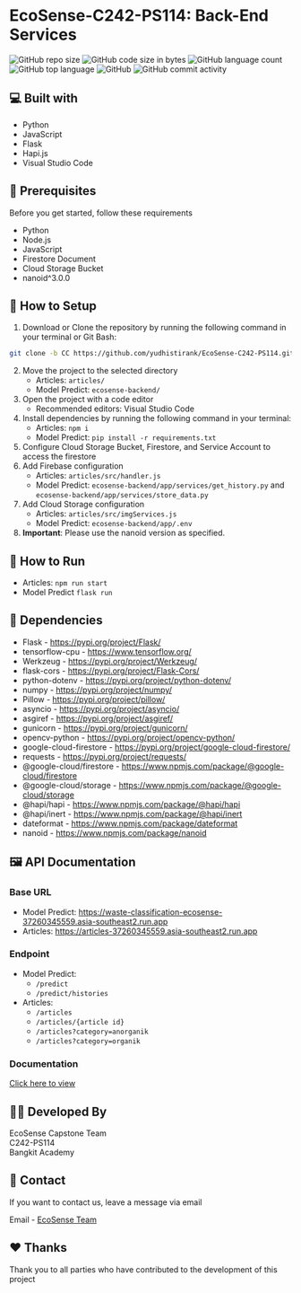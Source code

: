 # EcoSense-C242-PS114: Back-End Services
![GitHub repo size](https://img.shields.io/github/repo-size/yudhistirank/EcoSense-C242-PS114?color=red&label=repository%20size)
![GitHub code size in bytes](https://img.shields.io/github/languages/code-size/yudhistirank/EcoSense-C242-PS114?color=red)
![GitHub language count](https://img.shields.io/github/languages/count/yudhistirank/EcoSense-C242-PS114)
![GitHub top language](https://img.shields.io/github/languages/top/yudhistirank/EcoSense-C242-PS114)
![GitHub](https://img.shields.io/github/license/yudhistirank/EcoSense-C242-PS114?color=yellow)
![GitHub commit activity](https://img.shields.io/github/commit-activity/m/yudhistirank/EcoSense-C242-PS114?color=brightgreen&label=commits)

## 💻 Built with

- Python
- JavaScript
- Flask
- Hapi.js
- Visual Studio Code

## 📌 Prerequisites

Before you get started, follow these requirements

- Python
- Node.js
- JavaScript
- Firestore Document
- Cloud Storage Bucket
- nanoid^3.0.0

## 🍃 How to Setup

1. Download or Clone the repository by running the following command in your terminal or Git Bash:
  ```bash
  git clone -b CC https://github.com/yudhistirank/EcoSense-C242-PS114.git
  ```
2. Move the project to the selected directory
   - Articles: `articles/`
   - Model Predict: `ecosense-backend/`
3. Open the project with a code editor
   - Recommended editors: Visual Studio Code
4. Install dependencies by running the following command in your terminal:
   - Articles: `npm i`
   - Model Predict: `pip install -r requirements.txt`
5. Configure Cloud Storage Bucket, Firestore, and Service Account to access the firestore
6. Add Firebase configuration
   - Articles: `articles/src/handler.js`
   - Model Predict: `ecosense-backend/app/services/get_history.py` and `ecosense-backend/app/services/store_data.py`
7. Add Cloud Storage configuration
   - Articles: `articles/src/imgServices.js`
   - Model Predict: `ecosense-backend/app/.env`
8. **Important**: Please use the nanoid version as specified.


## 🚀 How to Run

- Articles: `npm run start`
- Model Predict `flask run`
  
## 💎 Dependencies

- Flask - https://pypi.org/project/Flask/
- tensorflow-cpu - https://www.tensorflow.org/
- Werkzeug - https://pypi.org/project/Werkzeug/
- flask-cors - https://pypi.org/project/Flask-Cors/
- python-dotenv - https://pypi.org/project/python-dotenv/
- numpy - https://pypi.org/project/numpy/
- Pillow - https://pypi.org/project/pillow/
- asyncio - https://pypi.org/project/asyncio/
- asgiref - https://pypi.org/project/asgiref/
- gunicorn - https://pypi.org/project/gunicorn/
- opencv-python - https://pypi.org/project/opencv-python/
- google-cloud-firestore - https://pypi.org/project/google-cloud-firestore/
- requests - https://pypi.org/project/requests/
- @google-cloud/firestore - https://www.npmjs.com/package/@google-cloud/firestore
- @google-cloud/storage - https://www.npmjs.com/package/@google-cloud/storage
- @hapi/hapi - https://www.npmjs.com/package/@hapi/hapi
- @hapi/inert - https://www.npmjs.com/package/@hapi/inert
- dateformat - https://www.npmjs.com/package/dateformat
- nanoid - https://www.npmjs.com/package/nanoid

## 🖼️ API Documentation

### Base URL

- Model Predict: https://waste-classification-ecosense-37260345559.asia-southeast2.run.app
- Articles: https://articles-37260345559.asia-southeast2.run.app

### Endpoint
- Model Predict:
  - `/predict`
  - `/predict/histories`
- Articles:
  - `/articles`
  - `/articles/{article id}`
  - `/articles?category=anorganik`
  - `/articles?category=organik`

### Documentation

[Click here to view](https://docs.google.com/document/d/1pBK7wrGKkahSSEeih_oSveyixqN75wD5iRYUxa9RTf8/edit?usp=sharing)

## 👨‍💻 Developed By

EcoSense Capstone Team <br>
C242-PS114 <br>
Bangkit Academy

## 💬 Contact

If you want to contact us, leave a message via email

Email - [EcoSense Team](mailto:C242-PS114@bangkit.academy)

## ❤️ Thanks

Thank you to all parties who have contributed to the development of this project

